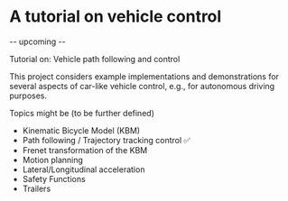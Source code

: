 # A tutorial on vehicle control

-- upcoming --

Tutorial on: Vehicle path following and control

This project considers example implementations and demonstrations for several aspects of car-like vehicle control, e.g., for autonomous driving purposes.

Topics might be (to be further defined)
- Kinematic Bicycle Model (KBM)
- Path following / Trajectory tracking control ✅
- Frenet transformation of the KBM
- Motion planning
- Lateral/Longitudinal acceleration
- Safety Functions
- Trailers
